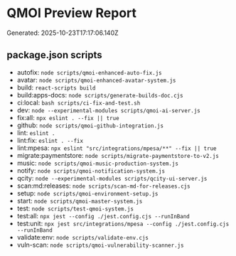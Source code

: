 # QMOI Preview Report

Generated: 2025-10-23T17:17:06.140Z

## package.json scripts

- autofix: `node scripts/qmoi-enhanced-auto-fix.js`
- avatar: `node scripts/qmoi-enhanced-avatar-system.js`
- build: `react-scripts build`
- build:apps-docs: `node scripts/generate-builds-doc.cjs`
- ci:local: `bash scripts/ci-fix-and-test.sh`
- dev: `node --experimental-modules scripts/qmoi-ai-server.js`
- fix:all: `npx eslint . --fix || true`
- github: `node scripts/qmoi-github-integration.js`
- lint: `eslint .`
- lint:fix: `eslint . --fix`
- lint:mpesa: `npx eslint "src/integrations/mpesa/**" --fix || true`
- migrate:paymentstore: `node scripts/migrate-paymentstore-to-v2.js`
- music: `node scripts/qmoi-music-production-system.js`
- notify: `node scripts/qmoi-notification-system.js`
- qcity: `node --experimental-modules scripts/qcity-ui-server.js`
- scan:md:releases: `node scripts/scan-md-for-releases.cjs`
- setup: `node scripts/qmoi-environment-setup.js`
- start: `node scripts/qmoi-master-system.js`
- test: `node scripts/test-qmoi-system.js`
- test:all: `npx jest --config ./jest.config.cjs --runInBand`
- test:unit: `npx jest src/integrations/mpesa --config ./jest.config.cjs --runInBand`
- validate:env: `node scripts/validate-env.cjs`
- vuln-scan: `node scripts/qmoi-vulnerability-scanner.js`
